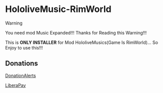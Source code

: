 # HololiveMusic-RimWorld

> [!WARNING]
> You need mod Music Expanded!!! Thanks for Reading this Warning!!!

This is **ONLY INSTALLER** for Mod HololiveMusics(Game Is RimWorld)... So Enjoy to use this!!!

## Donations

[DonationAlerts](https://donationalerts.com/r/rikkomatsumato)

[LiberaPay](https://liberapay.com/RikkoMatsumatoOfficial/donate)
